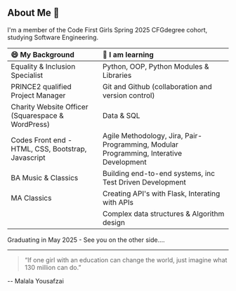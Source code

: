 ## About Me 👋

I'm a member of the Code First Girls Spring 2025 CFGdegree cohort, studying Software Engineering.

|😄 My Background | 🌱 I am learning |
| :------------- | :------------- |
| Equality & Inclusion Specialist | Python, OOP, Python Modules & Libraries|
| PRINCE2 qualified Project Manager  | Git and Github (collaboration and version control) |
| Charity Website Officer (Squarespace & WordPress) | Data & SQL |
| Codes Front end - HTML, CSS, Bootstrap, Javascript | Agile Methodology, Jira, Pair-Programming, Modular Programming, Interative Development |
| BA Music & Classics | Building end-to-end systems, inc Test Driven Development |
| MA Classics | Creating API's with Flask, Interating with APIs |
|   | Complex data structures & Algorithm design |

Graduating in May 2025 - See you on the other side....

---

> “If one girl with an education can change the world, just imagine what 130 million can do.”

-- Malala Yousafzai
